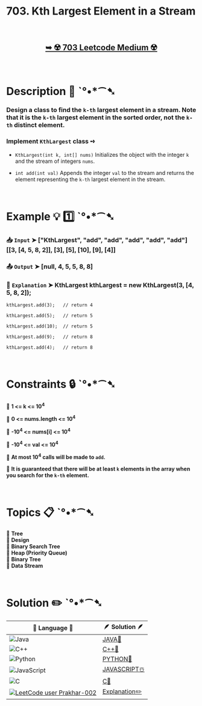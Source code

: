 # 703. Kth Largest Element in a Stream

</br>

<h2 align="center"> 

<a href="https://leetcode.com/problems/kth-largest-element-in-a-stream/description/?envType=daily-question&envId=2024-08-12"><strong>➥ ☢️ 703 Leetcode Medium ☢️ </strong></a>
</h2>

</br>

# Description 📜 ˋ°•*⁀➷

### Design a class to find the `k-th` largest element in a stream. Note that it is the `k-th` largest element in the sorted order, not the `k-th` distinct element.

### Implement `KthLargest` class ➺

- `KthLargest(int k, int[] nums)` Initializes the object with the integer `k` and the stream of integers `nums`.

- `int add(int val)` Appends the integer `val` to the stream and returns the element representing the `k-th` largest element in the stream.

</br>

# Example 💡 1️⃣ ˋ°•*⁀➷

  ### 📥 `Input`  ➤ ["KthLargest", "add", "add", "add", "add", "add"]  [[3, [4, 5, 8, 2]], [3], [5], [10], [9], [4]]

  ### 📤 `Output`  ➤ [null, 4, 5, 5, 8, 8]

  ### 🔦 `Explanation`  ➤ KthLargest kthLargest = new KthLargest(3, [4, 5, 8, 2]);

    kthLargest.add(3);   // return 4
    
    kthLargest.add(5);   // return 5
    
    kthLargest.add(10);  // return 5
    
    kthLargest.add(9);   // return 8
    
    kthLargest.add(4);   // return 8

</br>

# Constraints 🔒 ˋ°•*⁀➷

🔹 **1 <= k <= 10<sup>4</sup>** </br>

🔹 **0 <= nums.length <= 10<sup>4</sup>** </br>

🔹 **-10<sup>4</sup> <= nums[i] <= 10<sup>4</sup>** </br>

🔹 **-10<sup>4</sup> <= val <= 10<sup>4</sup>** </br>

🔹 **At most 10<sup>4</sup> calls will be made to `add`.** </br>

🔹 **It is guaranteed that there will be at least `k` elements in the array when you search for the `k-th` element.** </br>

</br>

# Topics 📋 ˋ°•*⁀➷

🔸 **Tree**  </br>
🔸 **Design**  </br>
🔸 **Binary Search Tree**  </br>
🔸 **Heap (Priority Queue)**  </br>
🔸 **Binary Tree**  </br>
🔸 **Data Stream**  </br>


</br>

# Solution ✏️ ˋ°•*⁀➷

| 📒 Language 📒  | 🪶 Solution 🪶 |
| ------------- | ------------- |
|  ![Java](https://img.shields.io/badge/java-%23ED8B00.svg?style=for-the-badge&logo=openjdk&logoColor=white)  | [JAVA🍁]() |
|  ![C++](https://img.shields.io/badge/c++-%2300599C.svg?style=for-the-badge&logo=c%2B%2B&logoColor=white)  | [C++🎲]()  |
|  ![Python](https://img.shields.io/badge/python-3670A0?style=for-the-badge&logo=python&logoColor=ffdd54)    | [PYTHON🍰]() |
| ![JavaScript](https://img.shields.io/badge/javascript-%23323330.svg?style=for-the-badge&logo=javascript&logoColor=%23F7DF1E)   | [JAVASCRIPT☃️]() |
|   ![C](https://img.shields.io/badge/c-%2300599C.svg?style=for-the-badge&logo=c&logoColor=white)   | [C💖]()  |
|  [![LeetCode user Prakhar-002](https://img.shields.io/badge/dynamic/json?style=for-the-badge&labelColor=black&color=%23ffa116&label=Solved&query=solvedOverTotal&url=https%3A%2F%2Fleetcode-badge.vercel.app%2Fapi%2Fusers%2FPrakhar-002&logo=leetcode&logoColor=yellow)](https://leetcode.com/Prakhar-002/)  | [Explanation✏️]()  |
